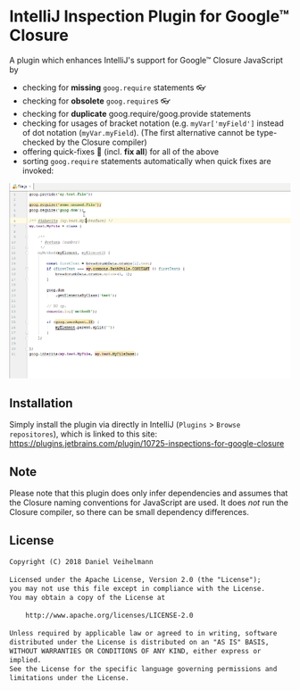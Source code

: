 # IntelliJ Inspection Plugin for Google™ Closure
A plugin which enhances IntelliJ's support for Google™ Closure JavaScript by 

* checking for **missing** `goog.require` statements :eyeglasses:
* checking for **obsolete** `goog.require`s :eyeglasses:
* checking for **duplicate** goog.require/goog.provide statements
* checking for usages of bracket notation (e.g. `myVar['myField']` instead of dot notation (`myVar.myField`). (The first alternative cannot be type-checked by the Closure compiler)
* offering quick-fixes :star2: (incl. **fix all**) for all of the above
* sorting `goog.require` statements automatically when quick fixes are invoked:

![Inspection GIF](https://github.com/Dan1ve/ClosureInspectionsPlugin/raw/master/images/require-fixes.gif)

## Installation

Simply install the plugin via directly in IntelliJ (`Plugins` > `Browse repositores`), which is linked to this site: https://plugins.jetbrains.com/plugin/10725-inspections-for-google-closure

## Note 

Please note that this plugin does only infer dependencies and assumes that the Closure naming conventions for JavaScript are used. It does _not_ run the Closure compiler, so there can be small dependency differences.

## License 

```
Copyright (C) 2018 Daniel Veihelmann

Licensed under the Apache License, Version 2.0 (the "License");
you may not use this file except in compliance with the License.
You may obtain a copy of the License at

    http://www.apache.org/licenses/LICENSE-2.0

Unless required by applicable law or agreed to in writing, software
distributed under the License is distributed on an "AS IS" BASIS,
WITHOUT WARRANTIES OR CONDITIONS OF ANY KIND, either express or implied.
See the License for the specific language governing permissions and
limitations under the License.
```
